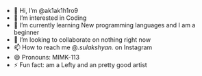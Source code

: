 - 👋 Hi, I’m @ak1ak1h1ro9
- 👀 I’m interested in Coding
- 🌱 I’m currently learning New programming languages and I am a beginner
- 💞️ I’m looking to collaborate on nothing right now
- 📫 How to reach me @_.sulakshyan._ on Instagram
- 😄 Pronouns: MIMK-113
- ⚡ Fun fact: am a Lefty and an pretty good artist

<!---
ak1ak1h1ro9/ak1ak1h1ro9 is a ✨ special ✨ repository because its `README.md` (this file) appears on your GitHub profile.
You can click the Preview link to take a look at your changes.
--->
